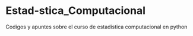 # Estad-stica_Computacional
Codigos y apuntes sobre el curso de estadística computacional en python
